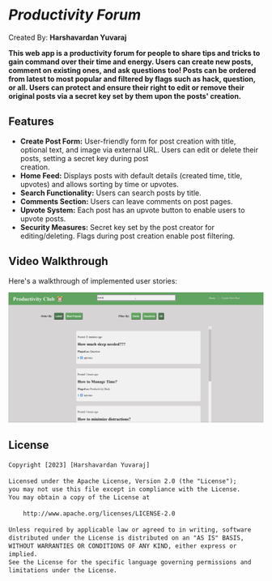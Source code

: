 # *Productivity Forum*

Created By: **Harshavardan Yuvaraj**

**This web app is a productivity forum for people to share tips and tricks to gain command over their time and energy. Users can  create new posts, comment on existing ones, and ask questions too! Posts can be ordered from latest to most popular and filtered by flags such as hack, question, or all. Users can protect and ensure their right to edit or remove their original posts via a secret key set by them upon the posts' creation.**

## Features

- **Create Post Form:** User-friendly form for post creation with title, optional text, and image via external URL. Users can edit or delete their posts, setting a secret key during post                
                        creation.
- **Home Feed:** Displays posts with default details (created time, title, upvotes) and allows sorting by time or upvotes.
- **Search Functionality:** Users can search posts by title.
- **Comments Section:** Users can leave comments on post pages.
- **Upvote System:** Each post has an upvote button to enable users to upvote posts.
- **Security Measures:** Secret key set by the post creator for editing/deleting. Flags during post creation enable post filtering.

## Video Walkthrough

Here's a walkthrough of implemented user stories:

<img src='./private/Final-Project-Demo.gif' title='Video Walkthrough' width='' alt='Video Walkthrough' />

## License

    Copyright [2023] [Harshavardan Yuvaraj]

    Licensed under the Apache License, Version 2.0 (the "License");
    you may not use this file except in compliance with the License.
    You may obtain a copy of the License at

        http://www.apache.org/licenses/LICENSE-2.0

    Unless required by applicable law or agreed to in writing, software
    distributed under the License is distributed on an "AS IS" BASIS,
    WITHOUT WARRANTIES OR CONDITIONS OF ANY KIND, either express or implied.
    See the License for the specific language governing permissions and
    limitations under the License.
